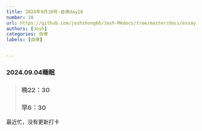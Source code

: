 ```yaml
---
title: 2024年9月10号-自律day10
number: 10
url: https://github.com/joshzhong66/Josh-Mkdocs/tree/master/docs/essay
authors: [Josh]
categories: 自律
labels: [自律]


---
```




### 2024.09.04睡眠

>### 晚22：30
>
>### 早6：30



最近忙，没有更新打卡



<!-- more -->



<script src="https://giscus.app/client.js"
	data-repo="joshzhong66/Josh-Mkdocs"
	data-repo-id="850548176"
	data-mapping="number"
	data-term="1"
	data-reactions-enabled="1"
	data-emit-metadata="0"
	data-input-position="bottom"
	data-theme="light"
	data-lang="zh-CN"
	crossorigin="anonymous"
	async>
</script>

